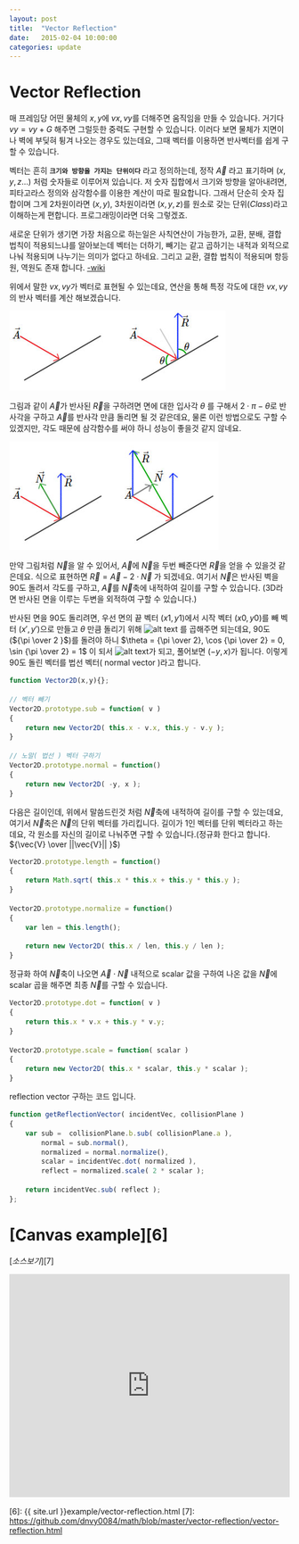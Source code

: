 ```yaml
---
layout: post
title:  "Vector Reflection"
date:   2015-02-04 10:00:00
categories: update
---
```


# Vector Reflection

매 프레임당 어떤 물체의 $x, y$에 $vx, vy$를 더해주면 움직임을 만들 수 있습니다. 거기다 $vy = vy + G$ 해주면 그럴듯한 중력도 구현할 수 있습니다. 이러다 보면 물체가 지면이나 벽에 부딪혀 튕겨 나오는 경우도 있는데요, 그때 벡터를 이용하면 반사벡터를 쉽게 구할 수 있습니다. 

벡터는 흔히 **`크기와 방향을 가지는 단위이다`** 라고 정의하는데, 정작 $\vec{A}$ 라고 표기하며 $( x, y, z... )$ 처럼 숫자들로 이루어져 있습니다. 저 숫자 집합에서 크기와 방향을 알아내려면, 피타고라스 정의와 삼각함수를 이용한 계산이 따로 필요합니다. 그래서 단순히 숫자 집합이며 그게 2차원이라면 $(x,y)$, 3차원이라면 $(x,y,z)$를 원소로 갖는 단위$(Class)$라고 이해하는게 편합니다. 프로그래밍이라면 더욱 그렇겠죠. 

새로운 단위가 생기면 가장 처음으로 하는일은 사칙연산이 가능한가, 교환, 분배, 결합 법칙이 적용되느냐를 알아보는데 벡터는 더하기, 빼기는 같고 곱하기는 내적과 외적으로 나눠 적용되며 나누기는 의미가 없다고 하네요. 그리고 교환, 결합 법칙이 적용되며 항등원, 역원도 존재 합니다. [-wiki]

위에서 말한 $vx, vy$가 벡터로 표현될 수 있는데요, 연산을 통해 특정 각도에 대한 $vx, vy$의 반사 벡터를 계산 해보겠습니다.

![alt text][1]

그림과 같이 $\vec{A}$가 반사된 $\vec{R}$을 구하려면 면에 대한 입사각 $\theta$ 를 구해서 $2 \cdot \pi - \theta$로 반사각을 구하고 $\vec{A}$를 반사각 만큼 돌리면 될 것 같은데요, 물론 이런 방법으로도 구할 수 있겠지만, 각도 때문에 삼각함수를 써야 하니 성능이 좋을것 같지 않네요. 

![alt text][2]

만약 그림처럼 $\vec{N}$을 알 수 있어서, $\vec{A}$에 $\vec{N}$을 두번 빼준다면 $\vec{R}$을 얻을 수 있을것 같은데요. 식으로 표현하면 $\vec{R} = \vec{A} - 2 \cdot \vec{N}$ 가 되겠네요. 여기서 $\vec{N}$은 반사된 벽을 $90$도 돌려서 각도를 구하고, $\vec{A}$를 $\vec{N}$축에 내적하여 길이를 구할 수 있습니다. (3D라면 반사된 면을 이루는 두변을 외적하여 구할 수 있습니다.)

반사된 면을 90도 돌리려면, 우선 면의 끝 벡터 $(x1,y1)$에서 시작 벡터 $(x0,y0)$를 빼 벡터 $(x',y')$으로 만들고 $\theta$ 만큼 돌리기 위해 ![alt text][3] 를 곱해주면 되는데요, 90도(${\pi \over 2 }$)를 돌려야 하니 $\theta = {\pi \over 2}, \cos {\pi \over 2} = 0, \sin {\pi \over 2} = 1$ 이 되서 ![alt text][4]가 되고, 풀어보면 $(-y, x)$가 됩니다. 이렇게 90도 돌린 벡터를 법선 벡터( normal vector )라고 합니다.


```javascript
function Vector2D(x,y){};

// 벡터 빼기
Vector2D.prototype.sub = function( v )
{
	return new Vector2D( this.x - v.x, this.y - v.y );
}

// 노말( 법선 ) 벡터 구하기
Vector2D.prototype.normal = function()
{
	return new Vector2D( -y, x );
}
```

다음은 길이인데, 위에서 말씀드린것 처럼 $\vec{N}$축에 내적하여 길이를 구할 수 있는데요, 여기서 $\vec{N}$축은 $\vec{N}$의 단위 벡터를 가리킵니다. 길이가 1인 벡터를 단위 벡터라고 하는데요, 각 원소를 자신의 길이로 나눠주면 구할 수 있습니다.(정규화 한다고 합니다. ${\vec{V} \over ||\vec{V}|| }$)


```javascript
Vector2D.prototype.length = function()
{
	return Math.sqrt( this.x * this.x + this.y * this.y );
}

Vector2D.prototype.normalize = function()
{
	var len = this.length();

	return new Vector2D( this.x / len, this.y / len );
}
```

정규화 하여 $\vec{N}$축이 나오면 $\vec{A}\cdot \vec{N}$ 내적으로 scalar 값을 구하여 나온 값을 $\vec{N}$에 scalar 곱을 해주면 최종 $\vec{N}$를 구할 수 있습니다. 


```javascript
Vector2D.prototype.dot = function( v )
{
	return this.x * v.x + this.y * v.y;
}

Vector2D.prototype.scale = function( scalar )
{
	return new Vector2D( this.x * scalar, this.y * scalar );
}
```

reflection vector 구하는 코드 입니다. 

```javascript
function getReflectionVector( incidentVec, collisionPlane )
{
	var sub =  collisionPlane.b.sub( collisionPlane.a ),
		normal = sub.normal(),
		normalized = normal.normalize(),
		scalar = incidentVec.dot( normalized ),
		reflect = normalized.scale( 2 * scalar );

	return incidentVec.sub( reflect );
};
```


[Canvas example][6]
======
[*소스보기*][7]

<iframe width="100%" height="400" src="http://dnvy0084.github.io/example/vector-reflection.html" frameborder="0" allowfullscreen></iframe>


[-wiki]: http://ko.wikipedia.org/wiki/%EB%B2%A1%ED%84%B0

[1]: /raw/rvec01.jpg "Vector"
[2]: /raw/rvec02.jpg "Vector"
[3]: http://chart.apis.google.com/chart?cht=tx&chl=%5Cbegin%7Bbmatrix%7D%5Ccos%20%5Ctheta%20%26%20-%5Csin%20%5Ctheta%20%5C%5C%20%5Csin%20%5Ctheta%20%26%20%5Ccos%20%5Ctheta%20%5Cend%7Bbmatrix%7D%20%5Ccdot%20%5Cbegin%7Bbmatrix%7D%20x%20%5C%5C%20y%20%5Cend%7Bbmatrix%7D "rotate"
[4]: http://chart.apis.google.com/chart?cht=tx&chl=%5Cbegin%7Bbmatrix%7D0%20%26%20-1%20%5C%5C%201%20%26%200%20%5Cend%7Bbmatrix%7D%20%5Ccdot%20%5Cbegin%7Bbmatrix%7D%20x%20%5C%5C%20y%20%5Cend%7Bbmatrix%7D "90 rotate"

[6]: {{ site.url }}example/vector-reflection.html
[7]: https://github.com/dnvy0084/math/blob/master/vector-reflection/vector-reflection.html